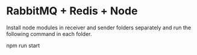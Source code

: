 # RabbitMQ + Redis + Node

Install node modules in receiver and sender folders separately and run the following command in each folder.

npm run start

